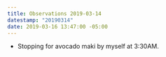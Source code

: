 ```yaml
---
title: Observations 2019-03-14
datestamp: "20190314"
date: 2019-03-16 13:47:00 -05:00
---
```


- Stopping for avocado maki by myself at 3:30AM.
